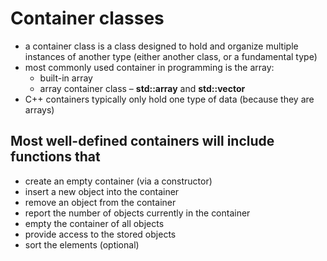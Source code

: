 # Container classes

- a container class is a class designed to hold and organize multiple instances of another type (either another class, or a fundamental type)
- most commonly used container in programming is the array:
  - built-in array
  - array container class – **std::array** and **std::vector**
- C++ containers typically only hold one type of data (because they are arrays)

## Most well-defined containers will include functions that

- create an empty container (via a constructor)
- insert a new object into the container
- remove an object from the container
- report the number of objects currently in the container
- empty the container of all objects
- provide access to the stored objects
- sort the elements (optional)
